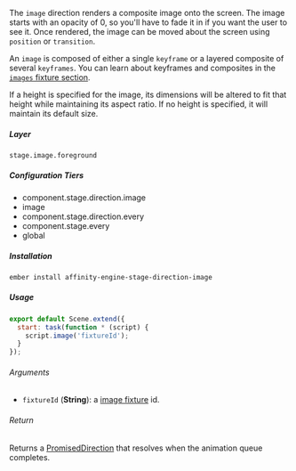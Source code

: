 The `image` direction renders a composite image onto the screen. The image starts with an opacity of 0, so you'll have to fade it in if you want the user to see it. Once rendered, the image can be moved about the screen using `position` or `transition`.

An `image` is composed of either a single `keyframe` or a layered composite of several `keyframes`. You can learn about keyframes and composites in the [`images` fixture section](#/api/stage/fixtures/images).

If a height is specified for the image, its dimensions will be altered to fit that height while maintaining its aspect ratio. If no height is specified, it will maintain its default size.

##### Layer

`stage.image.foreground`

##### Configuration Tiers

* component.stage.direction.image
* image
* component.stage.direction.every
* component.stage.every
* global

##### Installation

```bash
ember install affinity-engine-stage-direction-image
```

##### Usage

```js
export default Scene.extend({
  start: task(function * (script) {
    script.image('fixtureId');
  }
});
```

###### Arguments

* `fixtureId` (**String**): a [image fixture](#/api/engine/fixtures/images) id.

###### Return

Returns a [PromisedDirection](#/api/stage/directions#promised_direction) that resolves when the animation queue completes.
